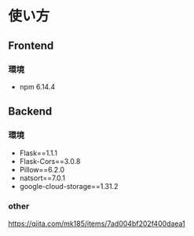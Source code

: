 # 使い方

## Frontend

### 環境

- npm 6.14.4

## Backend

### 環境

- Flask==1.1.1
- Flask-Cors==3.0.8
- Pillow==6.2.0
- natsort==7.0.1
- google-cloud-storage==1.31.2

### other

https://qiita.com/mk185/items/7ad004bf202f400daea1
